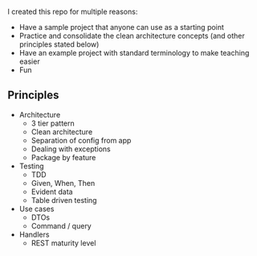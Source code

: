 I created this repo for multiple reasons:
- Have a sample project that anyone can use as a starting point
- Practice and consolidate the clean architecture concepts (and other principles stated below)
- Have an example project with standard terminology to make teaching easier
- Fun

## Principles
- Architecture
    - 3 tier pattern
    - Clean architecture
    - Separation of config from app
    - Dealing with exceptions
    - Package by feature
- Testing
    - TDD
    - Given, When, Then
    - Evident data
    - Table driven testing
- Use cases
    - DTOs
    - Command / query
- Handlers
    - REST maturity level
